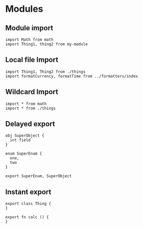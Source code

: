 # Modules

## Module import
```the
import Math from math
import Thing1, thing2 from my-module
```

## Local file Import
```the
import Thing1, Thing2 from ./things
import formatCurrency, formatTime from ../formatters/index
```

## Wildcard Import
```the
import * from math
import * from ./things
```

## Delayed export
```the
obj SuperObject {
  int field
}

enum SuperEnum {
  one,
  two
}

export SuperEnum, SuperObject
```

## Instant export
```the
export class Thing {
}

export fn calc () {
}
```
